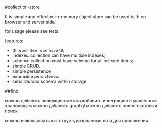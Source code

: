 #collection-store

It is simple and effective in-memory object store
can be used both on browser and server side.

for usage please see tests.

features:

- ttl: each item can have ttl;
- indexes: collection can have multiple indexes;
- schema: collection must have schema for all indexed items;
- simple CRUD.
- simple persistence
- extensible persistence.
- serialize/load schema within storage

##find

можно добавить валидацию
можно добавить интеграцию с удаленным хранилищем
можно добавить graphql
можно добавить полнотекстовый поиск

можно использовать как структурированные логи для приложения
